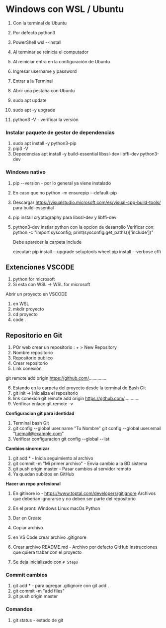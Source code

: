 # Windows con WSL  / Ubuntu

1. Con la terminal de Ubuntu
2. Por defecto python3

1. PowerShell wsl --install
2. Al terminar se reinicia el computador
3. Al reiniciar entra en la configuración de Ubuntu
4. Ingresar username y password

1. Entrar a la Terminal
2. Abrir una pestaña con Ubuntu


1. sudo apt update
2. sudo apt -y upgrade
3. python3 -V - verificar la versión

### Instalar paquete de gestor de dependencias

1. sudo apt install -y python3-pip
2. pip3 -V
3. Depedencias 
    apt install -y build-essential libssl-dev libffi-dev python3-dev

### Windows nativo

1. pip --version - por lo general ya viene instalado
2. En caso que no python -m ensurepip --default-pip

1. Descargar https://visualstudio.microsoft.com/es/visual-cpp-build-tools/ para build-essential
2. pip install cryptography para libssl-dev y libffi-dev
3. python3-dev instlar python con la opcion de desarrollo
    Verificar con:
    python -c "import sysconfig; print(sysconfig.get_paths()['include'])"

    Debe aparecer la carpeta Include

    ejecutar:
    pip install --upgrade setuptools wheel
    pip install --verbose cffi


## Extenciones VSCODE

1. python for microsoft
2. Si esta con WSL -> WSL for microsoft

Abrir un proyecto en VSCODE
1. en WSL
2. mkdir proyecto
3. cd proyecto
4. code .


## Repositorio en Git

1. POr web crear un repositorio : + > New Repository
2. Nombre repositorio
3. Repositorio publico
4. Crear repositorio
5. Link conexión 

git remote add origin https://github.com/..............

6. Estando en la carpeta del proyecto desde la terminal de Bash Git
7. git init -> Inicializa el repositorio
8. link conexion
    git remote add origin https://github.com/............
9. Verificar enlace git remote -v


**Configuracion git para identidad**

1. Terminal bash Git
2. git config --global user.name "Tu Nombre"
   git config --global user.email "tuemail@example.com"
3. Verificar configuracion
    git config --global --list


**Cambios sincronizar**

1. git add *   - Inicia seguimiento al archivo
2. git commit -m "Mi primer archivo"  - Envia cambio a la BD sistema
3. git push origin master  - Pasar cambios al servidor remoto
4. Ya quedan subidos en GitHub


**Hacer un repo profesional**

1. En gitinore io - https://www.toptal.com/developers/gitignore
    Archivos que deberían ignorarse y no deben ser parte del repositorio
2. En el pront: Windows Linux macOs Python 
3. Dar en Create
4. Copiar archivo
5. en VS Code crear archivo .gitignore

6. Crear archivo README.md  - Archivo por defecto GitHub
    Instrucciones que quiera trabar con el proyecto
7. Se deja inicializado con
    `# Steps`



### Commit cambios

1. git add *   - para agregar .gitignore con git add .
2. git commit -m "add files"
3. git push origin master


### Comandos

1. git status - estado de git
